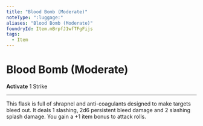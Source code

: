 ```yaml
---
title: "Blood Bomb (Moderate)"
noteType: ":luggage:"
aliases: "Blood Bomb (Moderate)"
foundryId: Item.mBrpfJ1wfTFgFijs
tags:
  - Item
---
```


# Blood Bomb (Moderate)

**Activate** 1 Strike

* * *

This flask is full of shrapnel and anti-coagulants designed to make targets bleed out. It deals 1 slashing, 2d6 persistent bleed damage and 2 slashing splash damage. You gain a +1 item bonus to attack rolls.
